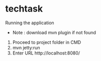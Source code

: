 # techtask

Running the application

* Note : download mvn plugin if not found 
1. Proceed to project folder in CMD
2. mvn jetty:run
3. Enter URL http://localhost:8080/